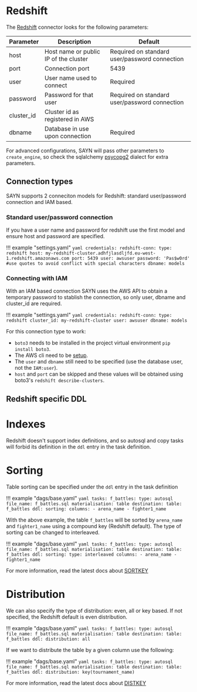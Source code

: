 # Redshift

The [Redshift](https://aws.amazon.com/redshift/) connector looks for the following parameters:

Parameter  | Description                           | Default
---------  | ------------------------------------- | ---------------------------------------------
host       | Host name or public IP of the cluster | Required on standard user/password connection
port       | Connection port                       | 5439
user       | User name used to connect             | Required
password   | Password for that user                | Required on standard user/password connection
cluster_id | Cluster id as registered in AWS       |
dbname     | Database in use upon connection       | Required

For advanced configurations, SAYN will pass other parameters to `create_engine`, so check the
sqlalchemy [psycopg2](https://docs.sqlalchemy.org/en/13/dialects/postgresql.html#module-sqlalchemy.dialects.postgresql.psycopg2)
dialect for extra parameters.

## Connection types

SAYN supports 2 conneciton models for Redshift: standard user/password connection and IAM based.

### Standard user/password connection

If you have a user name and password for redshift use the first model and ensure host and password
are specified.

!!! example "settings.yaml"
    ```yaml
    credentials:
      redshift-conn:
        type: redshift
        host: my-redshift-cluster.adhfjlasdljfd.eu-west-1.redshift.amazonaws.com
        port: 5439
        user: awsuser
        password: 'Pas$w0rd' #use quotes to avoid conflict with special characters
        dbname: models
    ```

### Connecting with IAM

With an IAM based connection SAYN uses the AWS API to obtain a temporary password to stablish the
connection, so only user, dbname and cluster_id are required.

!!! example "settings.yaml"
    ```yaml
    credentials:
      redshift-conn:
        type: redshift
        cluster_id: my-redshift-cluster
        user: awsuser
        dbname: models
    ```

For this connection type to work:

* `boto3` needs to be installed in the project virtual environment `pip install boto3`.
* The AWS cli need to be [setup](https://boto3.amazonaws.com/v1/documentation/api/latest/guide/quickstart.html#configuration).
* The `user` and `dbname` still need to be specified (use the database user, not the `IAM:user`).
* `host` and `port` can be skipped and these values will be obtained using boto3's `redshift describe-clusters`.

## Redshift specific DDL

# Indexes

Redshift doesn't support index definitions, and so autosql and copy tasks will forbid its definition
in the `ddl` entry in the task definition.

# Sorting

Table sorting can be specified under the `ddl` entry in the task definition

!!! example "dags/base.yaml"
    ```yaml
    tasks:
      f_battles:
        type: autosql
        file_name: f_battles.sql
        materialisation: table
        destination:
          table: f_battles
        ddl:
          sorting:
            columns:
              - arena_name
              - fighter1_name
    ```

With the above example, the table `f_battles` will be sorted by `arena_name` and `fighter1_name`
using a compound key (Redshift default). The type of sorting can be changed to interleaved.

!!! example "dags/base.yaml"
    ```yaml
    tasks:
      f_battles:
        type: autosql
        file_name: f_battles.sql
        materialisation: table
        destination:
          table: f_battles
        ddl:
          sorting:
            type: interleaved
            columns:
              - arena_name
              - fighter1_name
    ```

For more information, read the latest docs about [SORTKEY](https://docs.aws.amazon.com/redshift/latest/dg/r_CREATE_TABLE_NEW.html)

# Distribution

We can also specify the type of distribution: even, all or key based. If not specified, the Redshift default is even distribution.

!!! example "dags/base.yaml"
    ```yaml
    tasks:
      f_battles:
        type: autosql
        file_name: f_battles.sql
        materialisation: table
        destination:
          table: f_battles
        ddl:
          distribution: all
    ```

If we want to distribute the table by a given column use the following:

!!! example "dags/base.yaml"
    ```yaml
    tasks:
      f_battles:
        type: autosql
        file_name: f_battles.sql
        materialisation: table
        destination:
          table: f_battles
        ddl:
          distribution: key(tournament_name)
    ```

For more information, read the latest docs about
[DISTKEY](https://docs.aws.amazon.com/redshift/latest/dg/r_CREATE_TABLE_NEW.html)
